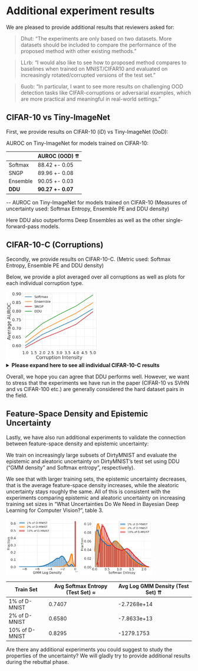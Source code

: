 # Additional experiment results

We are pleased to provide additional results that reviewers asked for:

> Dhut: “The experiments are only based on two datasets. More datasets should be included to compare the performance of the proposed method with other existing methods.”

> LLrb: “I would also like to see how to proposed method compares to baselines when trained on MNIST/CIFAR10 and evaluated on increasingly rotated/corrupted versions of the test set.”

> 6uob: “In particular, I want to see more results on challenging OOD detection tasks like CIFAR-corruptions or adversarial examples, which are more practical and meaningful in real-world settings.”

## CIFAR-10 vs Tiny-ImageNet

First, we provide results on CIFAR-10 (iD) vs Tiny-ImageNet (OoD):

AUROC on Tiny-ImageNet for models trained on CIFAR-10:

|          | AUROC (OOD) ⇈  |
|----------|---------------|
| Softmax  | 88.42 +- 0.05 |
| SNGP     | 89.96 +- 0.08 |
| Ensemble | 90.05 +- 0.03 |
| **DDU**  | **90.27 +- 0.07** |

-- AUROC on Tiny-ImageNet for models trained on CIFAR-10
(Measures of uncertainty used: Softmax Entropy, Ensemble PE and DDU density)

Here DDU also outperforms Deep Ensembles as well as the other single-forward-pass models.

## CIFAR-10-C (Corruptions)

Secondly, we provide results on CIFAR-10-C. (Metric used: Softmax Entropy, Ensemble PE and DDU density)

Below, we provide a plot averaged over all corruptions as well as plots for each individual corruption type.

<span>
<img src="https://github.com/2RDOIOonlL/2RDOIOonlL/blob/main/cifar10_c.png" width="49%">
<details>
  <summary><strong>Please expand here to see all individual CIFAR-10-C results</strong></summary>
  <img src="https://github.com/2RDOIOonlL/2RDOIOonlL/blob/main/cifar10_c_brightness.png" width="39%">
  <img src="https://github.com/2RDOIOonlL/2RDOIOonlL/blob/main/cifar10_c_contrast.png" width="39%">
  <img src="https://github.com/2RDOIOonlL/2RDOIOonlL/blob/main/cifar10_c_defocus_blur.png" width="39%">
  <img src="https://github.com/2RDOIOonlL/2RDOIOonlL/blob/main/cifar10_c_elastic_transform.png" width="39%">
  <img src="https://github.com/2RDOIOonlL/2RDOIOonlL/blob/main/cifar10_c_fog.png" width="39%">
  <img src="https://github.com/2RDOIOonlL/2RDOIOonlL/blob/main/cifar10_c_frost.png" width="39%">
  <img src="https://github.com/2RDOIOonlL/2RDOIOonlL/blob/main/cifar10_c_gaussian_blur.png" width="39%">
  <img src="https://github.com/2RDOIOonlL/2RDOIOonlL/blob/main/cifar10_c_gaussian_noise.png" width="39%">
  <img src="https://github.com/2RDOIOonlL/2RDOIOonlL/blob/main/cifar10_c_glass_blur.png" width="39%">
  <img src="https://github.com/2RDOIOonlL/2RDOIOonlL/blob/main/cifar10_c_impulse_noise.png" width="39%">
  <img src="https://github.com/2RDOIOonlL/2RDOIOonlL/blob/main/cifar10_c_jpeg_compression.png" width="39%">
  <img src="https://github.com/2RDOIOonlL/2RDOIOonlL/blob/main/cifar10_c_motion_blur.png" width="39%">
  <img src="https://github.com/2RDOIOonlL/2RDOIOonlL/blob/main/cifar10_c_pixelate.png" width="39%">
  <img src="https://github.com/2RDOIOonlL/2RDOIOonlL/blob/main/cifar10_c_saturate.png" width="39%">
  <img src="https://github.com/2RDOIOonlL/2RDOIOonlL/blob/main/cifar10_c_shot_noise.png" width="39%">
  <img src="https://github.com/2RDOIOonlL/2RDOIOonlL/blob/main/cifar10_c_snow.png" width="39%">
  <img src="https://github.com/2RDOIOonlL/2RDOIOonlL/blob/main/cifar10_c_spatter.png" width="39%">
  <img src="https://github.com/2RDOIOonlL/2RDOIOonlL/blob/main/cifar10_c_speckle_noise.png" width="39%">
  <img src="https://github.com/2RDOIOonlL/2RDOIOonlL/blob/main/cifar10_c_zoom_blur.png" width="39%">
</details>
</span>

Overall, we hope you can agree that DDU performs well. However, we want to stress that the experiments we have run in the paper (CIFAR-10 vs SVHN and vs CIFAR-100 etc.) are generally considered the hard dataset pairs in the field.

## Feature-Space Density and Epistemic Uncertainty

Lastly, we have also run additional experiments to validate the connection between feature-space density and epistemic uncertainty:

We train on increasingly large subsets of DirtyMNIST and evaluate the epistemic and aleatoric uncertainty on DirtyMNIST’s test set using DDU (“GMM density” and Softmax entropy”, respectively).

We see that with larger training sets, the epistemic uncertainty decreases, that is the average feature-space density increases, while the aleatoric uncertainty stays roughly the same.
All of this is consistent with the experiments comparing epistemic and aleatoric uncertainty on increasing training set sizes in “What Uncertainties Do We Need in Bayesian Deep Learning for Computer Vision?”, table 3.

<span>
<img src="https://github.com/2RDOIOonlL/2RDOIOonlL/blob/main/gmm_density.png" width="39%">
<img src="https://github.com/2RDOIOonlL/2RDOIOonlL/blob/main/softmax_entropy.png" width="39%">
</span>

|  Train Set  | Avg Softmax Entropy (Test Set) ≈ | Avg Log GMM Density (Test Set) ⇈ |
|-----------------|-------------------------|-------------------------|
| 1% of D-MNIST   |                  0.7407 | -2.7268e+14             |
| 2% of D-MNIST   |                  0.6580 | -7.8633e+13             |
| 10% of D-MNIST  |                  0.8295 | -1279.1753              |


Are there any additional experiments you could suggest to study the properties of the uncertainty? We will gladly try to provide additional results during the rebuttal phase.
